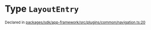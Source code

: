 # Type `LayoutEntry`
<sub>Declared in [packages/sdk/app-framework/src/plugins/common/navigation.ts:20](https://github.com/dxos/dxos/blob/4cb70f94e/packages/sdk/app-framework/src/plugins/common/navigation.ts#L20)</sub>






